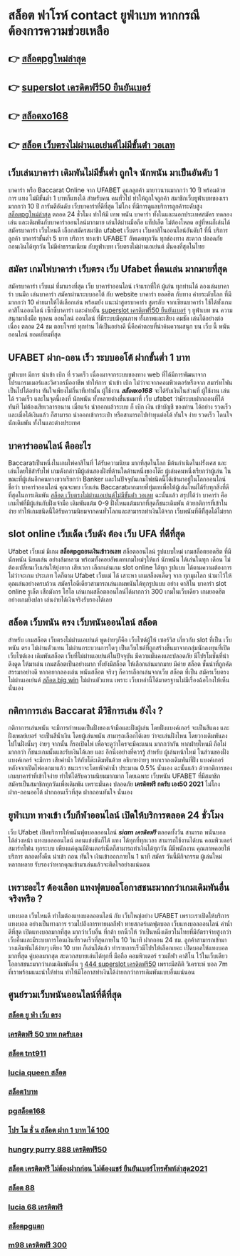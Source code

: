 # สล็อต ฟาโรห์  contact   ยูฟ่าเบท หากกรณีต้องการความช่วยเหลือ

## 👉 [สล็อตpgใหม่ล่าสุด](https://bio.link/tisawago)
## 👉 [superslot เครดิตฟรี50 ยืนยันเบอร์](https://mabet.net/register/)
## 👉 [สล็อตxo168](https://member.mabet.net/?action=login)
## 👉 [สล็อต เว็บตรงไม่ผ่านเอเย่นต์ไม่มีขั้นต่ํา วอเลท](https://mabet.net/register/)

##  เว็บเล่นบาคาร่า  เดิมพันไม่มีขั้นต่ำ ถูกใจ นักพนัน มาเป็นอันดับ 1

บาคาร่า หรือ Baccarat Online จาก UFABET  ดูแลลูกค้า มายาวนานมากกว่า 10 ปี พร้อมด้วยการ  แทง ไม่มีขั้นต่ำ 1 บาทก็แทงได้ สำหรับคน  คนทั่วไป ทำให้ถูกใจลูกค้า สมาชิกเว็บยูฟ่าเบทของเรามากกว่า 10 ปี การันตีอันดับ เว็บบาคาร่าที่ดีที่สุด   ไม่โกง  ที่มีการดูแลบริการลูกค้าระดับสูง [สล็อตpgใหม่ล่าสุด](https://mabet.net/register/) ตลอด 24 ชั่วโมง ทำให้มี  เทพ พนัน บาคาร่า ทั้งในและนอกประเทศสมัคร ทดลองเล่น และเดิมพันกับบาคาร่าออนไลน์มากมาย เล่นได้ผ่านมือถือ แท็ปเล็ต ไม่ต้องโหลด อยู่ที่หนก็เล่นได้  สมัครบาคาร่า เว็บไหนดี เลือกสมัครสมาชิก ufabet เว็บตรง   เว็บคาสิโนออนไลน์อันดับ1 ที่นี่ บริการลูกค้า บาคาร่าขั้นต่ำ 5 บาท บริการ ทางเข้า UFABET อัพเดตทุกวัน ทุกช่องทาง สะดวก ปลอดภัย ถอนเงินได้ทุกวัน ไม่มีค่าธรรมเนียม กับยูฟ่าเบท เว็บตรงไม่ผ่านเอเย่นต์ มั่นคงที่สุดในไทย


## สมัคร เกมไพ่บาคาร่า เว็บตรง  เว็บ Ufabet ที่คนเล่น มากมายที่สุด 

สมัครบาคาร่า  เว็บแม่   ที่มาแรงที่สุด เว็บ  บาคาร่าออนไลน์ เจ้าแรกที่ให้  ผู้เล่น  ทุกท่านได้  ลองเล่นบาคาร่า บนมือ เล่นบาคาร่า สมัครผ่านระบบออโต้  กับ  website บาคาร่า ยอดฮิต  กับทาง ค่ายระดับโลก ที่มีมากกว่า 10 ค่ายมาให้ได้เลือกเล่น พร้อมยัง แนะนำสูตรบาคาร่า  สูตรลับ  จากเซียนบาคาร่า ใช้ได้ทั้งเกมคาสิโนออนไลน์ เซ็กซี่บาคาร่า และค่ายอื่น [superslot เครดิตฟรี50 ยืนยันเบอร์](https://member.mabet.net/?action=login) ๆ ยูฟ่าเบท  ขน ความสนุกมาถึงมือ ทุกคน ออนไลน์  ออนไลน์ ที่มีระบบมีคุณภาพ ทั้งภาพและเสียง คมชัด เล่นได้อย่างต่อเนื่อง ตลอด 24 ชม ตอบโจทย์  ทุกท่าน  ได้เป็นอย่างดี นี่คือคำตอบที่น่าค้นความสนุก บน เว็บ นี้ พนันออนไลน์ ยอดเยี่ยมที่สุด 

## UFABET ฝาก-ถอน เร็ว ระบบออโต้ ฝากขั้นต่ำ 1 บาท 

ยูฟ่าเบท  มีการ นำเข้า   เบิก ที่ รวดเร็ว เนื่องมาจากระบบของทาง web  ที่ได้มีการพัฒนาจาก โปรแกรมเมอร์และวิศวกรมืออาชีพ ทำให้การ นำเข้า   เบิก  ไม่ว่าจะจากคอมพิวเตอร์หรือจาก สมาร์ทโฟน เป็นไปได้อย่าง ทันใจเพียงไม่กี่นาทีเท่านั้น  ผู้ใช้งาน ***สล็อตxo168***  จะได้รับเงินในส่วนที่ ผู้ใช้งาน  เล่นได้ รวดเร็ว  และในจุดนี้เองที่ นักพนัน ทั้งหลายต่างชื่นชมมาที่ เว็บ  ufabet  ว่ามีระบบฝากถอนที่ได้ทันที  ไม่ต้องเสียเวลารอนาน เมื่อแจ้ง  นำออกแล้วระบบ ก็  เบิก เงิน เข้าบัญชี ของท่าน ได้อย่าง รวดเร็ว  และเมื่อได้เงินแล้ว ก็สามารถ  นำออกเข้ากระเป๋า หรือสามารถไปทำทุนต่อได้ ทันใจ   ง่าย   รวดเร็ว  โดนใจนักเดิมพัน ทั้งในและต่างประเทศ

## บาคาร่าออนไลน์ คืออะไร  

 Baccaratเป็นหนึ่งในเกมไพ่คาสิโนที่ ได้รับความนิยม มากที่สุดในโลก มีต้นกำเนิดในฝรั่งเศส และเล่นโดยใช้สำรับไพ่ เกมดังกล่าวมีผู้เล่นสองฝั่งที่ด้านใดด้านหนึ่งของโต๊ะ ผู้เล่นคนหนึ่งเรียกว่าผู้เล่น ในขณะที่ผู้เล่นอีกคนทางขวาเรียกว่า  Banker และในปัจจุบันเกมไพ่ชนิดนี้ได้เข้ามาอยู่ในโลกออนไลน์ ชื่อว่า บาคาร่าออนไลน์  คุณจะพบ  เว็บเล่น  Baccaratมากมายที่ทุ่มเทเพื่อให้ผู้เล่นใหม่ได้รับทุกสิ่งที่ดีที่สุดในการเดิมพัน [สล็อต เว็บตรงไม่ผ่านเอเย่นต์ไม่มีขั้นต่ํา วอเลท](https://mabet.net/credit-free-50/)  ฉะนั้นแล้ว สรุปได้ว่า บาคาร่า คือ เกมไพ่ที่มีผู้เล่นกับฝั่งเจ้ามือ เดิมพันแต้ม 0-9 ฝั่งไหนแต้มมากที่สุดก็ชนะเดิมพัน ด้วยกติการที่เข้าในง่าย ทำให้เกมชนิดนี้่ได้รับความนิยมจากคนทั่วโลกและสามารถทำเงินได้จาก เว็บพนันที่ดีทีึ่สุดได้ไม่ยาก




##  slot online เว็บเด็ด เว็บดัง ต้อง  เว็บ UFA ที่ดีที่สุด

 Ufabet เว็บแม่ มีเกม **สล็อตpgถอนเงินเข้าวอเลท** สล็อตออนไลน์ รูปแบบใหม่ เกมสล็อตยอดฮิต ที่มี นักพนัน นิยมเล่น อย่างล้มหลาม พร้อมทั้งคอยอัพเดทเกมใหม่ๆให้แก่ นักพนัน ได้เล่นในทุก เดือน  ไม่ต้องเปลี่ยนเว็บเล่นให้ยุ่งยาก เสียเวลา เลือกเล่นเกม slot online ได้ทุก รูปแบบ ได้ตามความต้องการ  ไม่ว่าจะเกม ประเภท ใดก็ตาม  Ufabet เว็บแม่ ได้ เสาะหา เกมสล็อตเด็ดๆ จาก ทุกมุมโลก  นำมาไว้ให้คุณเล่นอย่างครบถ้วน  สมัครไอดีเดียวสามารถเล่นเกมพนันได้ทุกรูปแบบ  อย่าง คาสิโน บาคาร่า  slot online รูเล็ต เสือมังกร ไฮโล เล่นเกมสล็อตออนไลน์ได้มากกว่า 300 เกมในเว็บเดียว เกมยอดฮิตอย่างเกมยิงปลา เล่นง่ายได้เงินจริงรับรองได้เลย


## สล็อต  เว็บพนัน ตรง   เว็บพนันออนไลน์ สล็อต 

สำหรับ เกมสล็อต เว็บตรงไม่ผ่านเอเย่นต์   พูดง่ายๆก็คือ เว็บไซต์ผู้ให้ เซอร์วิส เกี่ยวกับ slot  ที่เป็น  เว็บพนัน ตรง   ไม่ผ่านตัวแทน  ไม่ผ่านกระบวนการใดๆ เป็นเว็บไซต์ที่ถูกสร้างขึ้นมาจากกลุ่มนักลงทุนที่เปิดเว็บไซต์เอง  เดิมพันสล็อต  เว็บที่ไม่ผ่านเอเย่นต์ในปัจจุบัน มีความมั่นคงและปลอดภัย มีโปรโมชั่นที่น่าดึงดูด ให้มาเล่น เกมสล็อตเป็นอย่างมาก ทั้งยังมีสล็อต ให้เลือกเล่นมากมาย มีค่าย สล็อต ชั้นนำที่ถูกคัดสรรมาอย่างดี หากอยากลองเล่น พนันสล็อต จริงๆ ก็ควรเลือกเล่นจากเว็บ สล็อต ที่เป็น  สมัครเว็บตรงไม่ผ่านเอเย่นต์  [สล็อต big win](https://mabet.net/credit-free-50/)  ไม่ผ่านตัวแทน  เพราะ เว็บเหล่านี้ได้มาตรฐานไม่มีเรื่องฉ้อโกงให้เห็นนั่นเอง


## กติกาการเล่น Baccarat มีวิธีการเล่น ยังไง ?

กติกาการเล่นพนัน  จะมีการกำหนดเป็นฝั่งของเจ้ามือและฝั่งผู้เล่น โดยฝั่งแบงค์เกอร์ จะเป็นสีแดง และฝั่งเพลย์เยอร์ จะเป็นสีน้ำเงิน โดยผู้เล่นพนัน  สามารถเลือกได้เลย ว่าจะเล่นฝั่งไหน โดยวางเดิมพันลงไปในฝั่งนั้นๆ ง่ายๆ จากนั้น ก็รอเปิดไพ่ เพื่อจะดูว่าใครจะมีคะแนน มากกว่ากัน หากฝ่ายไหนมี ถือไผ่ มากกว่า ก็ชนะเกมนั้นและรับเงินได้เลย และ  อีกนึ่งอย่างที่ควรรู้ สำหรับ ผู้เล่นหน้าใหม่ ในส่วนของฝั่ง แบงค์เกอร์ จะมีการ เสียค่าน้ำ ให้กับโต๊ะเดิมพันด้วย  อธิบายง่ายๆ หากเราลงเดิมพันที่ฝั่ง แบงค์เกอร์ หลังจากเปิดไพ่ออกมาแล้ว ชนะเราจะโดยหักค่าน้ำ ประมาณ 0.5% นั่นเอง  ฉะนั้นแล้ว  ด้วยกติการของเกมบาคาร่าที่เข้าใจง่าย ทำให้ได้รับความนิยมมากมาก โดยเฉพาะ เว็บพนัน UFABET ที่มีสมาชิกสมัครเป็นสมาชิกทุกวันเพื่อเดิมพัน เพราะมั่นคง ปลอดภัย **เครดิตฟรี กดรับ เอง50 2021** ไม่โกง  ฝาก-ถอนออโต้ ฝากถอนเร็วที่สุด ฝากถอนทันใจ นั่นเอง

##  ยูฟ่าเบท ทางเข้า   เว็บกีฬาออนไลน์  เปิดให้บริการตลอด 24 ชั่วโมง

เว็บ Ufabet  เปิดบริการให้พนันฟุตบอลออนไลน์  ***siam เครดิตฟรี***   ตลอดทั้งวัน  สามารถ พนันบอล  ได้ล่วงหน้า แทงบอลออนไลน์ ตอนแข่งขันก็ได้  แทง ได้ทุกที่ทุกเวลา สามารถใช้งานได้บน คอมพิวเตอร์  สมาร์ทโฟน ทุกระบบ เพียงแค่คุณมีอินเตอร์เน็ตก็สามารถทำเงินได้ทุกวัน มีมีพนักงาน คุณภาพคอยให้บริการ ตลอดทั้งคืน  นำเข้า  ถอน  ทันใจ เงินเข้าออกภายใน 1 นาที สมัคร วันนี้มีกิจกรรม  ผู้เล่นใหม่ หลากหลาย  รับรองว่าหากคุณเข้ามาเล่นแล้วจะติดใจอย่างแน่นอน 


##  เพราะอะไร ต้องเลือก แทงฟุตบอลโอกาสชนะมากกว่าเกมเดิมพันอื่นจริงหรือ ?

แทงบอล เว็บไหนดี ทำไมต้องแทงบอลออนไลน์ กับ  เว็บใหญ่อย่าง UFABET เพราะเราเปิดให้บริการ แทงบอล อย่างเป็นทางการ รวมไปถึงการทายผลกีฬา ทายสกอร์ผลฟุตบอล เว็บแทงบอลออนไลน์  ค่าน้ำดีที่สุด เปิดแทงบอลมากที่สุด มากว่าเว็บอื่น ที่กล้า ยกนิ้วให้ ว่าเป็นหนึ่งเดียวในไทยที่มีอัตราจ่ายสูงกว่าเว็บอื่นและมีระบบการโอนเงินที่รวดเร็วที่สุดภายใน 10 วินาที ฝากถอน 24 ชม. ลูกค้าสามารถเข้ามาวางเดิมพันได้ง่ายๆ เพียง 10 บาท ก็เล่นได้แล้ว ทำรายการเร็วมีโปรให้เลือกเยอะ เปิดบอลให้แทงบอลมากที่สุด คู่บอลมากสุด  สะดวกสบายเล่นได้ทุกที่ มือถือ คอมพิวเตอร์ รวมกีฬา คาสิโน ไว้ในเว็บเดียว โอกาสชนะมากว่าเกมเดิมพันอื่น ๆ [444 superslot เครดิตฟรี50](https://mabet.net/) เพราะมีสถิติ  วิเคราะห์ บอล 7m ที่เราพร้อมแนะนำให้ท่าน ทำให้มีโอกาสทำเงินได้ง่ายกกว่าการเดิมพันแบบอื่นแน่นอน


## ศูนย์รวมเว็บพนันออนไลน์ที่ดีที่สุด

### [สล็อต ยู ฟ่า เว็บ ตรง](https://atom.io/themes/สมัครสมาชิก%20ฟรีเครดิต%20asia999%20เครดิตฟรี%2040%20ล่าสุด%20008%20สล็อต%20PG%2020รับ100%20เว็บตรง100%)
### [เครดิตฟรี 50 บาท กดรับเอง](https://atom.io/themes/สมัครสมาชิก%20ฟรีเครดิต%20betflix%20joker%20เครดิตฟรี%2050%20008%20สล็อต%20PG%2020รับ100%20เว็บตรง100%)
### [สล็อต tnt911](https://atom.io/themes/สมัครสมาชิก%20ฟรีเครดิต%20siam99เครดิตฟรี%20008%20สล็อต%20PG%2020รับ100%20เว็บตรง100%)
### [lucia queen สล็อต](https://atom.io/themes/สมัครสมาชิก%20ฟรีเครดิต%20บา%20ค่า%20ร่า%201688%20เครดิตฟรี%20008%20สล็อต%20PG%2020รับ100%20เว็บตรง100%)
### [สล็อต1บาท](https://atom.io/themes/สมัครสมาชิก%20ฟรีเครดิต%206666สล็อต%20008%20สล็อต%20PG%2020รับ100%20เว็บตรง100%)
### [pgสล็อต168](https://atom.io/themes/สมัครสมาชิก%20ฟรีเครดิต%2099%20ocean%20เครดิตฟรี%20008%20สล็อต%20PG%2020รับ100%20เว็บตรง100%)
### [โปร โม ชั่ น สล็อต ฝาก 1 บาท ได้ 100](https://atom.io/themes/สมัครสมาชิก%20ฟรีเครดิต%20สล็อต%206666%20008%20สล็อต%20PG%2020รับ100%20เว็บตรง100%)
### [hungry purry 888 เครดิตฟรี50](https://atom.io/themes/สมัครสมาชิก%20ฟรีเครดิต%20true%20wallet%20สล็อต%20ฝาก%2010%20ได้%20100%20008%20สล็อต%20PG%2020รับ100%20เว็บตรง100%)
### [สล็อต เครดิตฟรี ไม่ต้องฝากก่อน ไม่ต้องแชร์ ยืนยันเบอร์โทรศัพท์ล่าสุด2021](https://atom.io/themes/สมัครสมาชิก%20ฟรีเครดิต%20ufayaboเครดิตฟรี100%20008%20สล็อต%20PG%2020รับ100%20เว็บตรง100%)
### [สล็อต 88](https://atom.io/themes/สมัครสมาชิก%20ฟรีเครดิต%20superslot%20เครดิตฟรี%20ไม่ต้องแชร์%20008%20สล็อต%20PG%2020รับ100%20เว็บตรง100%)
### [lucia 68 เครดิตฟรี](https://atom.io/themes/สมัครสมาชิก%20ฟรีเครดิต%20สล็อต%20xo%201234%20008%20สล็อต%20PG%2020รับ100%20เว็บตรง100%)
### [สล็อตpgแตก](https://atom.io/themes/สมัครสมาชิก%20ฟรีเครดิต%20เครดิตฟรี%20กดรับ%20เอง50%202021%20008%20สล็อต%20PG%2020รับ100%20เว็บตรง100%)
### [m98 เครดิตฟรี 300](https://atom.io/themes/สมัครสมาชิก%20ฟรีเครดิต%20ambสล็อต%20008%20สล็อต%20PG%2020รับ100%20เว็บตรง100%)